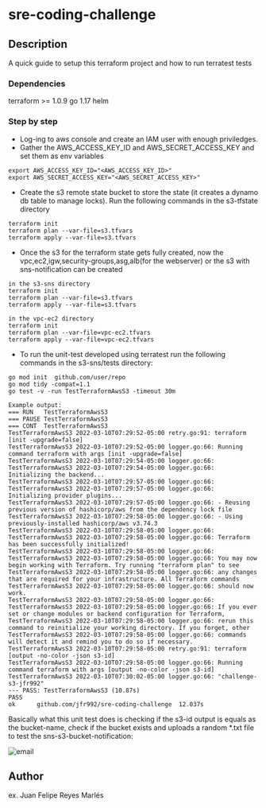 # sre-coding-challenge

## Description
A quick guide to setup this terraform project and how to run terratest tests

### Dependencies

terraform >= 1.0.9
go 1.17
helm

### Step by step

* Log-ing to aws console and create an IAM user with enough priviledges.
* Gather the AWS_ACCESS_KEY_ID and AWS_SECRET_ACCESS_KEY and set them as env variables 
```
export AWS_ACCESS_KEY_ID="<AWS_ACCESS_KEY_ID>"
export AWS_SECRET_ACCESS_KEY="<AWS_SECRET_ACCESS_KEY>"
```
* Create the s3 remote state bucket to store the state (it creates a dynamo db table to manage locks). Run the following commands in the s3-tfstate directory
```
terraform init
terraform plan --var-file=s3.tfvars
terraform apply --var-file=s3.tfvars
```
* Once the s3 for the terraform state gets fully created, now the vpc,ec2,igw,security-groups,asg,alb(for the webserver) or the s3 with sns-notification can be created
```
in the s3-sns directory
terraform init
terraform plan --var-file=s3.tfvars
terraform apply --var-file=s3.tfvars

in the vpc-ec2 directory
terraform init
terraform plan --var-file=vpc-ec2.tfvars
terraform apply --var-file=vpc-ec2.tfvars
```
* To run the unit-test developed using terratest run the following commands in the s3-sns/tests directory:

```
go mod init  github.com/user/repo
go mod tidy -compat=1.1
go test -v -run TestTerraformAwsS3 -timeout 30m

Example output:
=== RUN   TestTerraformAwsS3
=== PAUSE TestTerraformAwsS3
=== CONT  TestTerraformAwsS3
TestTerraformAwsS3 2022-03-10T07:29:52-05:00 retry.go:91: terraform [init -upgrade=false]
TestTerraformAwsS3 2022-03-10T07:29:52-05:00 logger.go:66: Running command terraform with args [init -upgrade=false]
TestTerraformAwsS3 2022-03-10T07:29:54-05:00 logger.go:66: 
TestTerraformAwsS3 2022-03-10T07:29:54-05:00 logger.go:66: Initializing the backend...
TestTerraformAwsS3 2022-03-10T07:29:57-05:00 logger.go:66: 
TestTerraformAwsS3 2022-03-10T07:29:57-05:00 logger.go:66: Initializing provider plugins...
TestTerraformAwsS3 2022-03-10T07:29:57-05:00 logger.go:66: - Reusing previous version of hashicorp/aws from the dependency lock file
TestTerraformAwsS3 2022-03-10T07:29:58-05:00 logger.go:66: - Using previously-installed hashicorp/aws v3.74.3
TestTerraformAwsS3 2022-03-10T07:29:58-05:00 logger.go:66: 
TestTerraformAwsS3 2022-03-10T07:29:58-05:00 logger.go:66: Terraform has been successfully initialized!
TestTerraformAwsS3 2022-03-10T07:29:58-05:00 logger.go:66: 
TestTerraformAwsS3 2022-03-10T07:29:58-05:00 logger.go:66: You may now begin working with Terraform. Try running "terraform plan" to see
TestTerraformAwsS3 2022-03-10T07:29:58-05:00 logger.go:66: any changes that are required for your infrastructure. All Terraform commands
TestTerraformAwsS3 2022-03-10T07:29:58-05:00 logger.go:66: should now work.
TestTerraformAwsS3 2022-03-10T07:29:58-05:00 logger.go:66: 
TestTerraformAwsS3 2022-03-10T07:29:58-05:00 logger.go:66: If you ever set or change modules or backend configuration for Terraform,
TestTerraformAwsS3 2022-03-10T07:29:58-05:00 logger.go:66: rerun this command to reinitialize your working directory. If you forget, other
TestTerraformAwsS3 2022-03-10T07:29:58-05:00 logger.go:66: commands will detect it and remind you to do so if necessary.
TestTerraformAwsS3 2022-03-10T07:29:58-05:00 retry.go:91: terraform [output -no-color -json s3-id]
TestTerraformAwsS3 2022-03-10T07:29:58-05:00 logger.go:66: Running command terraform with args [output -no-color -json s3-id]
TestTerraformAwsS3 2022-03-10T07:30:02-05:00 logger.go:66: "challenge-s3-jfr992"
--- PASS: TestTerraformAwsS3 (10.87s)
PASS
ok      github.com/jfr992/sre-coding-challenge  12.037s

```

Basically what this unit test does is checking if the s3-id output is equals as the bucket-name, check if the bucket exists and uploads a random *.txt file to test the sns-s3-bucket-notification:

![email](images/img.png "email")

## Author

ex. Juan Felipe Reyes Marlés  